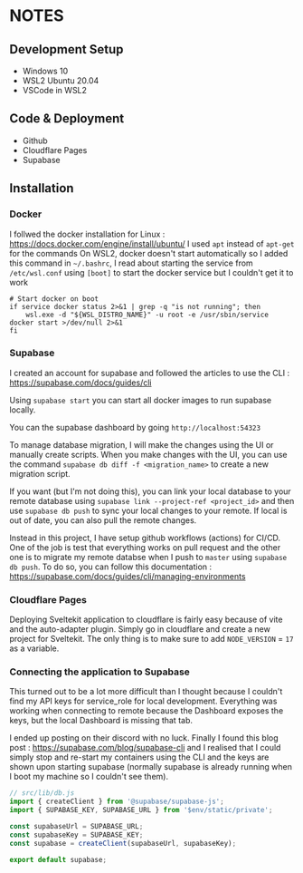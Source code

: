 # NOTES

## Development Setup

- Windows 10
- WSL2 Ubuntu 20.04
- VSCode in WSL2

## Code & Deployment

- Github
- Cloudflare Pages
- Supabase

## Installation

### Docker

I follwed the docker installation for Linux : https://docs.docker.com/engine/install/ubuntu/
I used `apt` instead of `apt-get` for the commands
On WSL2, docker doesn't start automatically so I added this command in `~/.bashrc`, I read about starting the service from
`/etc/wsl.conf` using `[boot]` to start the docker service but I couldn't get it to work

```
# Start docker on boot
if service docker status 2>&1 | grep -q "is not running"; then
    wsl.exe -d "${WSL_DISTRO_NAME}" -u root -e /usr/sbin/service docker start >/dev/null 2>&1
fi
```

### Supabase

I created an account for supabase and followed the articles to use the CLI : https://supabase.com/docs/guides/cli

Using `supabase start` you can start all docker images to run supabase locally.

You can the supabase dashboard by going `http://localhost:54323`

To manage database migration, I will make the changes using the UI or manually create scripts. When you make changes with the UI, you can use the command `supabase db diff -f <migration_name>` to create a new migration script.

If you want (but I'm not doing this), you can link your local database to your remote database using `supabase link --project-ref <project_id>` and then use `supabase db push` to sync your local changes to your remote. If local is out of date, you can also pull the remote changes.

Instead in this project, I have setup github workflows (actions) for CI/CD. One of the job is test that everything works on pull request and the other one is to migrate my remote databse when I push to `master` using `supabase db push`. To do so, you can follow this documentation : https://supabase.com/docs/guides/cli/managing-environments

### Cloudflare Pages

Deploying Sveltekit application to cloudflare is fairly easy because of vite and the auto-adapter plugin. Simply go in cloudflare and create a new project for Sveltekit. The only thing is to make sure to add `NODE_VERSION` = `17` as a variable.

### Connecting the application to Supabase

This turned out to be a lot more difficult than I thought because I couldn't find my API keys for service_role for local development. Everything was working when connecting to remote because the Dashboard exposes the keys, but the local Dashboard is missing that tab.

I ended up posting on their discord with no luck. Finally I found this blog post : https://supabase.com/blog/supabase-cli and I realised that I could simply stop and re-start my containers using the CLI and the keys are shown upon starting supabase (normally supabase is already running when I boot my machine so I couldn't see them).

```js
// src/lib/db.js
import { createClient } from '@supabase/supabase-js';
import { SUPABASE_KEY, SUPABASE_URL } from '$env/static/private';

const supabaseUrl = SUPABASE_URL;
const supabaseKey = SUPABASE_KEY;
const supabase = createClient(supabaseUrl, supabaseKey);

export default supabase;
```
